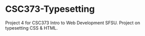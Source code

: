 # CSC373-Typesetting
Project 4 for CSC373 Intro to Web Development SFSU. Project on typesetting CSS &amp; HTML.
